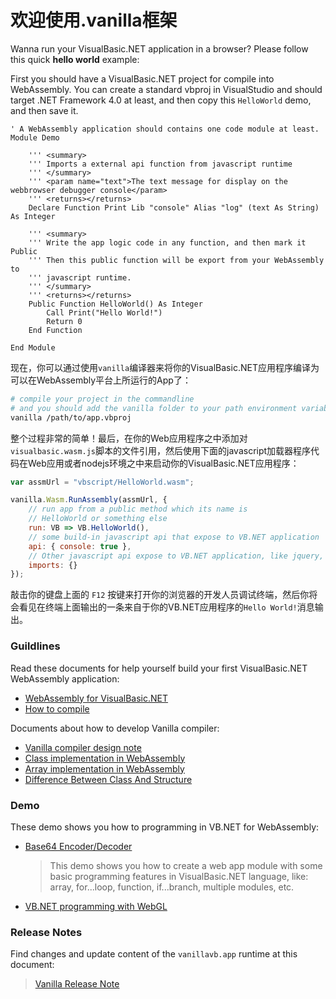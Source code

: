 # 欢迎使用.vanilla框架

Wanna run your VisualBasic.NET application in a browser? Please follow this quick **hello world** example:

First you should have a VisualBasic.NET project for compile into WebAssembly. You can create a standard vbproj in VisualStudio and should target .NET Framework 4.0 at least, and then copy this ``HelloWorld`` demo, and then save it. 

```vbnet
' A WebAssembly application should contains one code module at least.
Module Demo

    ''' <summary>
    ''' Imports a external api function from javascript runtime
    ''' </summary>
    ''' <param name="text">The text message for display on the webbrowser debugger console</param>
    ''' <returns></returns>
    Declare Function Print Lib "console" Alias "log" (text As String) As Integer

    ''' <summary>
    ''' Write the app logic code in any function, and then mark it Public 
    ''' Then this public function will be export from your WebAssembly to 
    ''' javascript runtime.
    ''' </summary>
    ''' <returns></returns>
    Public Function HelloWorld() As Integer 
        Call Print("Hello World!")
        Return 0
    End Function

End Module
```

现在，你可以通过使用``vanilla``编译器来将你的VisualBasic.NET应用程序编译为可以在WebAssembly平台上所运行的App了：

```bash
# compile your project in the commandline
# and you should add the vanilla folder to your path environment variables.
vanilla /path/to/app.vbproj
```

整个过程非常的简单！最后，在你的Web应用程序之中添加对``visualbasic.wasm.js``脚本的文件引用，然后使用下面的javascript加载器程序代码在Web应用或者nodejs环境之中来启动你的VisualBasic.NET应用程序：

```javascript
var assmUrl = "vbscript/HelloWorld.wasm";

vanilla.Wasm.RunAssembly(assmUrl, {
    // run app from a public method which its name is
    // HelloWorld or something else
    run: VB => VB.HelloWorld(),
    // some build-in javascript api that expose to VB.NET application
    api: { console: true },
    // Other javascript api expose to VB.NET application, like jquery, bootstrap, etc
    imports: {}
});
```

敲击你的键盘上面的 ``F12`` 按键来打开你的浏览器的开发人员调试终端，然后你将会看见在终端上面输出的一条来自于你的VB.NET应用程序的``Hello World!``消息输出。

### Guildlines

Read these documents for help yourself build your first VisualBasic.NET WebAssembly application:

+ [WebAssembly for VisualBasic.NET](/#webassembly)
+ [How to compile](/#use_compiler)

Documents about how to develop Vanilla compiler:

+ [Vanilla compiler design note](/#compiler_design_notes)
+ [Class implementation in WebAssembly](/#class_impl)
+ [Array implementation in WebAssembly](/#array_impl)
+ [Difference Between Class And Structure](/#class_struct_difference)

### Demo

These demo shows you how to programming in VB.NET for WebAssembly:

+ [Base64 Encoder/Decoder](/vbscripts/base64.html)
  > This demo shows you how to create a web app module with some basic programming features in VisualBasic.NET language, like: array, for...loop, function, if...branch, multiple modules, etc. 
+ [VB.NET programming with WebGL](/vbscripts/webgl.html)

### Release Notes

Find changes and update content of the ``vanillavb.app`` runtime at this document:

> [Vanilla Release Note](/#release_notes)